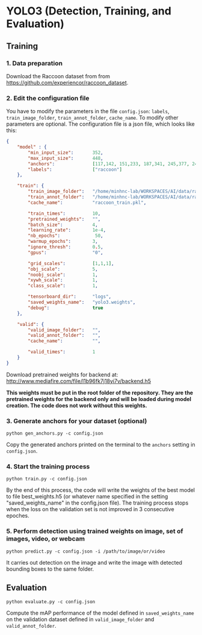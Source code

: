 # YOLO3 (Detection, Training, and Evaluation)

## Training

### 1. Data preparation 

Download the Raccoon dataset from from https://github.com/experiencor/raccoon_dataset.

### 2. Edit the configuration file
You have to modify the parameters in the file `config.json`: ```labels```, ```train_image_folder```, ```train_annot_folder```, ```cache_name```.
To modify other parameters are optional.
The configuration file is a json file, which looks like this:
```json
{
    "model" : {
        "min_input_size":       352,
        "max_input_size":       448,
        "anchors":              [117,142, 151,233, 187,341, 245,377, 248,223, 288,302, 324,379, 374,274, 383,387],
        "labels":               ["raccoon"]
    },

    "train": {
        "train_image_folder":   "/home/minhnc-lab/WORKSPACES/AI/data/raccoon_dataset/images/",
        "train_annot_folder":   "/home/minhnc-lab/WORKSPACES/AI/data/raccoon_dataset/annotations/",
        "cache_name":           "raccoon_train.pkl",

        "train_times":          10,
        "pretrained_weights":   "",
        "batch_size":           4,
        "learning_rate":        1e-4,
        "nb_epochs":             50,
        "warmup_epochs":        3,
        "ignore_thresh":        0.5,
        "gpus":                 "0",

        "grid_scales":          [1,1,1],
        "obj_scale":            5,
        "noobj_scale":          1,
        "xywh_scale":           1,
        "class_scale":          1,

        "tensorboard_dir":      "logs",
        "saved_weights_name":   "yolo3.weights",
        "debug":                true
    },

    "valid": {
        "valid_image_folder":   "",
        "valid_annot_folder":   "",
        "cache_name":           "",

        "valid_times":          1
    }
}
```

Download pretrained weights for backend at: http://www.mediafire.com/file/l1b96fk7j18yi7v/backend.h5

**This weights must be put in the root folder of the repository. They are the pretrained weights for the backend only and will be loaded during model creation. The code does not work without this weights.**

### 3. Generate anchors for your dataset (optional)

`python gen_anchors.py -c config.json`

Copy the generated anchors printed on the terminal to the ```anchors``` setting in ```config.json```.

### 4. Start the training process

`python train.py -c config.json`

By the end of this process, the code will write the weights of the best model to file best_weights.h5 (or whatever name specified in the setting "saved_weights_name" in the config.json file). The training process stops when the loss on the validation set is not improved in 3 consecutive epoches.

### 5. Perform detection using trained weights on image, set of images, video, or webcam
`python predict.py -c config.json -i /path/to/image/or/video`

It carries out detection on the image and write the image with detected bounding boxes to the same folder.

## Evaluation

`python evaluate.py -c config.json`

Compute the mAP performance of the model defined in `saved_weights_name` on the validation dataset defined in `valid_image_folder` and `valid_annot_folder`.
